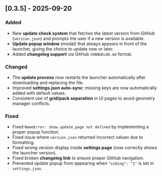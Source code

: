 ## [0.3.5] - 2025-09-20
### Added
- New **update check system** that fetches the latest version from GitHub (`version.json`) and prompts the user if a new version is available.
- **Update popup window** (modal) that always appears in front of the launcher, giving the choice to update now or later.
- Added **changelog support** via GitHub `CHANGELOG.md` format.

### Changed
- The **update process** now restarts the launcher automatically after downloading and replacing the file.
- Improved **settings.json auto-sync**: missing keys are now automatically added with default values.
- Consistent use of **grid/pack separation** in UI pages to avoid geometry manager conflicts.

### Fixed
- Fixed `NameError: show_update_page not defined` by implementing a proper popup function.
- Fixed issue where `version.json` returned incorrect values due to formatting.
- Fixed wrong version display inside **settings page** (now correctly shows the launcher version).
- Fixed broken **changelog link** to ensure proper GitHub navigation.
- Prevented update popup from appearing when `"coding": "1"` is set in `settings.json`.
